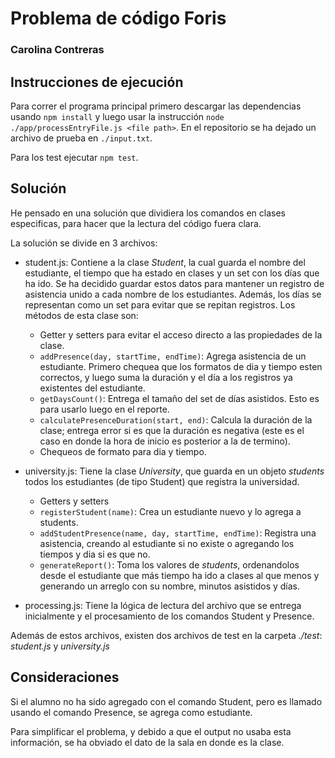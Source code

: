 # Problema de código Foris
### Carolina Contreras

## Instrucciones de ejecución
Para correr el programa principal primero descargar las dependencias usando `npm install` y luego usar la instrucción `node ./app/processEntryFile.js <file path>`. En el repositorio se ha dejado un archivo de prueba en `./input.txt`.

Para los test ejecutar `npm test`.

## Solución
He pensado en una solución que dividiera los comandos en clases especificas, para hacer que la lectura del código fuera clara.

La solución se divide en 3 archivos:

- student.js: Contiene a la clase *Student*, la cual guarda el nombre del estudiante, el tiempo que ha estado en clases y un set con los días que ha ido. Se ha decidido guardar estos datos para mantener un registro de asistencia unido a cada nombre de los estudiantes. Además, los días se representan como un set para evitar que se repitan registros. Los métodos de esta clase son:
    - Getter y setters para evitar el acceso directo a las propiedades de la clase.
    - `addPresence(day, startTime, endTime)`: Agrega asistencia de un estudiante. Primero chequea que los formatos de dia y tiempo esten correctos, y luego suma la duración y el día a los registros ya existentes del estudiante.
    - `getDaysCount()`: Entrega el tamaño del set de días asistidos. Esto es para usarlo luego en el reporte.
    - `calculatePresenceDuration(start, end)`: Calcula la duración de la clase; entrega error si es que la duración es negativa (este es el caso en donde la hora de inicio es posterior a la de termino).
    - Chequeos de formato para dia y tiempo.

- university.js: Tiene la clase *University*, que guarda en un objeto *students* todos los estudiantes (de tipo Student) que registra la universidad.
    - Getters y setters
    - `registerStudent(name)`: Crea un estudiante nuevo y lo agrega a students.
    - `addStudentPresence(name, day, startTime, endTime)`: Registra una asistencia, creando al estudiante si no existe o agregando los tiempos y dia si es que no.
    - `generateReport()`: Toma los valores de *students*, ordenandolos desde el estudiante que más tiempo ha ido a clases al que menos y generando un arreglo con su nombre, minutos asistidos y días.

- processing.js: Tiene la lógica de lectura del archivo que se entrega inicialmente y el procesamiento de los comandos Student y Presence.

Además de estos archivos, existen dos archivos de test en la carpeta *./test*: *student.js* y *university.js*


## Consideraciones
Si el alumno no ha sido agregado con el comando Student, pero es llamado usando el comando Presence, se agrega como estudiante.

Para simplificar el problema, y debido a que el output no usaba esta información, se ha obviado el dato de la sala en donde es la clase.
